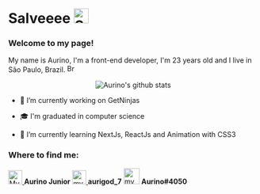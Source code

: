 # Salveeee <img width="30" src="https://emojis.slackmojis.com/emojis/images/1536351075/4594/blob-wave.gif?1536351075" alt="Sunglasses emoji" />
### Welcome to my page!
<p>
  My name is Aurino, I'm a front-end developer, I'm 23 years old and I live in São Paulo, Brazil.
  <img width="16" src="https://www.flaticon.com/svg/static/icons/svg/197/197386.svg" alt="Brazil" />
</p>

<p align="center">
  <img src="https://github-readme-stats.vercel.app/api?username=AurinoJunior&show_icons=true&theme=dracula" alt="Aurino's github stats" />
</p>

- 🔭 I’m currently working on GetNinjas

- 🎓 I'm graduated in computer science

- 🌱 I’m currently learning NextJs, ReactJs and Animation with CSS3

### Where to find me:

<a href="https://www.linkedin.com/in/aurino-junior-7718a4158">
  <img alt="My linkedin" width="28" src="https://www.flaticon.com/svg/static/icons/svg/1383/1383262.svg" />
</a>
<strong>Aurino Junior</strong>

<a href="https://www.instagram.com/aurigod_7">
  <img alt="my instagram" width="28" src="https://www.flaticon.com/svg/static/icons/svg/1384/1384063.svg"/>
</a>
<strong>aurigod_7</strong>

<img alt="my Discord" width="32" src="https://www.flaticon.com/svg/static/icons/svg/356/356060.svg">
<strong>Aurino#4050</strong>

